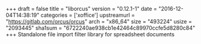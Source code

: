 +++
draft = false
title = "liborcus"
version = "0.12.1-1"
date = "2016-12-04T14:38:19"
categories = ['xoffice']
upstreamurl = "https://gitlab.com/orcus/orcus"
arch = "x86_64"
size = "493224"
usize = "2093445"
sha1sum = "6722240ae938cb1e42464c89970ccfe5d8280c84"
+++
Standalone file import filter library for spreadsheet documents